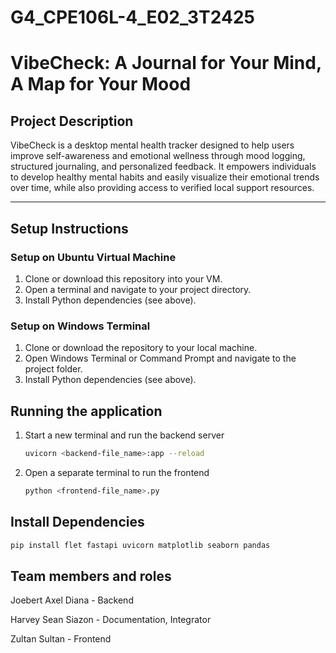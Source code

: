 # G4_CPE106L-4_E02_3T2425

# VibeCheck: A Journal for Your Mind, A Map for Your Mood

## Project Description

VibeCheck is a desktop mental health tracker designed to help users improve self-awareness and emotional wellness through mood logging, structured journaling, and personalized feedback. It empowers individuals to develop healthy mental habits and easily visualize their emotional trends over time, while also providing access to verified local support resources.

---

## Setup Instructions

### Setup on Ubuntu Virtual Machine
1. Clone or download this repository into your VM.
2. Open a terminal and navigate to your project directory.
3. Install Python dependencies (see above).

### Setup on Windows Terminal
1. Clone or download the repository to your local machine.
2. Open Windows Terminal or Command Prompt and navigate to the project folder.
3. Install Python dependencies (see above).

## Running the application
1. Start a new terminal and run the backend server
   ```bash
   uvicorn <backend-file_name>:app --reload
2. Open a separate terminal to run the frontend
   ```bash
   python <frontend-file_name>.py

## Install Dependencies
  ```bash
  pip install flet fastapi uvicorn matplotlib seaborn pandas
  ```

## Team members and roles
   Joebert Axel Diana - Backend
   
   Harvey Sean Siazon - Documentation, Integrator
   
   Zultan Sultan - Frontend
